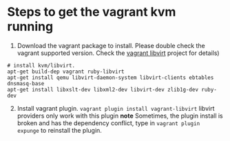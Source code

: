 #  Steps to get the vagrant kvm running
1. Download the vagrant package to install. Please double check the vagrant supported version. Check the [vagrant libvirt](https://github.com/vagrant-libvirt/vagrant-libvirt) project for details)

```
# install kvm/libvirt.
apt-get build-dep vagrant ruby-libvirt
apt-get install qemu libvirt-daemon-system libvirt-clients ebtables dnsmasq-base
apt-get install libxslt-dev libxml2-dev libvirt-dev zlib1g-dev ruby-dev
```

2. Install vagrant plugin.
`vagrant plugin install vagrant-libvirt`
libvirt providers only work with this plugin
**note** Sometimes, the plugin install is broken and has the dependency conflict, type in `vagrant plugin expunge` to reinstall the plugin.

